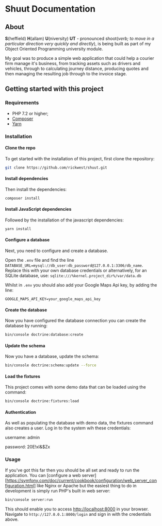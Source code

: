 # Shuut Documentation

## About

**S**(heffield) **H**(allam) **U**(niversity) **UT** - pronounced shoot(*verb; to move in a particular direction very quickly and directly*), 
is being built as part of my Object Oriented Programming university module.

My goal was to produce a simple web application that could help a courier firm manage it's business, from tracking assets such as drivers and vehicles, through to calculating journey distance, producing quotes and then managing the resulting job through to the invoice stage.

## Getting started with this project

### Requirements

* PHP 7.2 or higher;
* [Composer](https://getcomposer.org/)
* [Yarn](https://yarnpkg.com/en/docs/install#debian-stable)

### Installation
 
#### Clone the repo               
To get started with the installation of this project, first clone the repository:

```bash
git clone https://github.com/rickwest/shuut.git
```

#### Install dependencies
Then install the dependencies:

```bash
composer install
```

#### Install JavaScript dependencies
Followed by the installation of the javascript dependencies:

```bash
yarn install
```

#### Configure a database
Next, you need to configure and create a database. 

Open the `.env` file and find the line `DATABASE_URL=mysql://db_user:db_password@127.0.0.1:3306/db_name`. Replace this with your own database credentials or alternatively, for an SQLite database, use: `sqlite:///%kernel.project_dir%/var/data.db`

Whilst in `.env` you should also add your Google Maps Api key, by adding the line:

```text
GOOGLE_MAPS_API_KEY=your_google_maps_api_key
```

#### Create the database
Now you have configured the database connection you can create the database by running:

```bash
bin/console doctrine:database:create
```

#### Update the schema
Now you have a database, update the schema:

```bash
bin/console doctrine:schema:update --force
```

#### Load the fixtures
This project comes with some demo data that can be loaded using the command:

```bash
bin/console doctrine:fixtures:load
```


#### Authentication
As well as populating the database with demo data, the fixtures command also creates a user.
Log in to the system wih these credentials:

username: admin

password: 20E!xI&$Zx

### Usage

If you've got this far then you should be all set and ready to run the application. You can [configure a web server][https://symfony.com/doc/current/cookbook/configuration/web_server_configuration.html] like Nginx or Apache
but the easiest thing to do in development is simply run PHP's built in web server:

 ```bash
 bin/console server:run
 ```

This should enable you to access <http://localhost:8000> in your browser. Navigate to `http://127.0.0.1:8000/login` and sign in with the credentials above.

